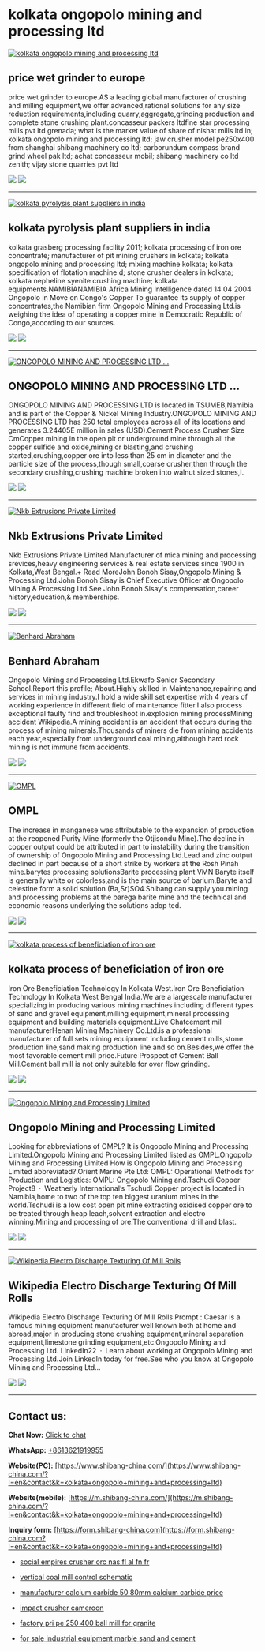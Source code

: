 # kolkata ongopolo mining and processing ltd

<a href="https://swt.shibang-china.com/?l=en&img&k=kolkata+ongopolo+mining+and+processing+ltd" target="_blank">![kolkata ongopolo mining and processing ltd](http://static.shibang-china.com/all-800x300/425.jpg)</a>

## price wet grinder to europe
price wet grinder to europe.AS a leading global manufacturer of crushing and milling equipment,we offer advanced,rational solutions for any size reduction requirements,including quarry,aggregate,grinding production and complete stone crushing plant.concasseur packers ltdfine star processing mills pvt ltd grenada; what is the market value of share of nishat mills ltd in; kolkata ongopolo mining and processing ltd; jaw crusher model pe250x400 from shanghai shibang machinery co ltd; carborundum compass brand grind wheel pak ltd; achat concasseur mobil; shibang machinery co ltd zenith; vijay stone quarries pvt ltd


<a href="https://whatsapp.shibangsoft.com/WhatsApp.php" target="_blank" title="WhatsApp">![](http://static.shibang-china.com/icon/whatsapp.png)</a> <a href="https://swt.shibang-china.com/?l=en&icon&k=kolkata+ongopolo+mining+and+processing+ltd" target="_blank">![](http://static.shibang-china.com/icon/chat-en.png)</a>

---

<a href="https://swt.shibang-china.com/?l=en&img&k=kolkata+ongopolo+mining+and+processing+ltd" target="_blank">![kolkata pyrolysis plant suppliers in india](http://static.shibang-china.com/all-800x300/1397.jpg)</a>

## kolkata pyrolysis plant suppliers in india
kolkata grasberg processing facility 2011; kolkata processing of iron ore concentrate; manufacturer of pit mining crushers in kolkata; kolkata ongopolo mining and processing ltd; mixing machine kolkata; kolkata specification of flotation machine d; stone crusher dealers in kolkata; kolkata nepheline syenite crushing machine; kolkata equipments.NAMIBIANAMIBIA Africa Mining Intelligence dated 14 04 2004 Ongopolo in Move on Congo's Copper To guarantee its supply of copper concentrates,the Namibian firm Ongopolo Mining and Processing Ltd.is weighing the idea of operating a copper mine in Democratic Republic of Congo,according to our sources.


<a href="https://whatsapp.shibangsoft.com/WhatsApp.php" target="_blank" title="WhatsApp">![](http://static.shibang-china.com/icon/whatsapp.png)</a> <a href="https://swt.shibang-china.com/?l=en&icon&k=kolkata+ongopolo+mining+and+processing+ltd" target="_blank">![](http://static.shibang-china.com/icon/chat-en.png)</a>

---

<a href="https://swt.shibang-china.com/?l=en&img&k=kolkata+ongopolo+mining+and+processing+ltd" target="_blank">![ONGOPOLO MINING AND PROCESSING LTD …](http://static.shibang-china.com/all-800x300/1119.jpg)</a>

## ONGOPOLO MINING AND PROCESSING LTD …
ONGOPOLO MINING AND PROCESSING LTD is located in TSUMEB,Namibia and is part of the Copper &amp; Nickel Mining Industry.ONGOPOLO MINING AND PROCESSING LTD has 250 total employees across all of its locations and generates 3.24405E million in sales (USD).Cement Process Crusher Size CmCopper mining in the open pit or underground mine through all the copper sulfide and oxide,mining or blasting,and crushing started,crushing,copper ore into less than 25 cm in diameter and the particle size of the process,though small,coarse crusher,then through the secondary crushing,crushing machine broken into walnut sized stones,I.


<a href="https://whatsapp.shibangsoft.com/WhatsApp.php" target="_blank" title="WhatsApp">![](http://static.shibang-china.com/icon/whatsapp.png)</a> <a href="https://swt.shibang-china.com/?l=en&icon&k=kolkata+ongopolo+mining+and+processing+ltd" target="_blank">![](http://static.shibang-china.com/icon/chat-en.png)</a>

---

<a href="https://swt.shibang-china.com/?l=en&img&k=kolkata+ongopolo+mining+and+processing+ltd" target="_blank">![Nkb Extrusions Private Limited](http://static.shibang-china.com/all-800x300/1511.jpg)</a>

## Nkb Extrusions Private Limited
Nkb Extrusions Private Limited Manufacturer of mica mining and processing srevices,heavy engineering services &amp; real estate services since 1900 in Kolkata,West Bengal.+ Read MoreJohn Bonoh Sisay,Ongopolo Mining &amp; Processing Ltd.John Bonoh Sisay is Chief Executive Officer at Ongopolo Mining &amp; Processing Ltd.See John Bonoh Sisay's compensation,career history,education,&amp; memberships.


<a href="https://whatsapp.shibangsoft.com/WhatsApp.php" target="_blank" title="WhatsApp">![](http://static.shibang-china.com/icon/whatsapp.png)</a> <a href="https://swt.shibang-china.com/?l=en&icon&k=kolkata+ongopolo+mining+and+processing+ltd" target="_blank">![](http://static.shibang-china.com/icon/chat-en.png)</a>

---

<a href="https://swt.shibang-china.com/?l=en&img&k=kolkata+ongopolo+mining+and+processing+ltd" target="_blank">![Benhard Abraham](http://static.shibang-china.com/all-800x300/598.jpg)</a>

## Benhard Abraham
Ongopolo Mining and Processing Ltd.Ekwafo Senior Secondary School.Report this profile; About.Highly skilled in Maintenance,repairing and services in mining industry.I hold a wide skill set expertise with 4 years of working experience in different field of maintenance fitter.I also process exceptional faulty find and troubleshoot in.explosion mining processMining accident Wikipedia.A mining accident is an accident that occurs during the process of mining minerals.Thousands of miners die from mining accidents each year,especially from underground coal mining,although hard rock mining is not immune from accidents.


<a href="https://whatsapp.shibangsoft.com/WhatsApp.php" target="_blank" title="WhatsApp">![](http://static.shibang-china.com/icon/whatsapp.png)</a> <a href="https://swt.shibang-china.com/?l=en&icon&k=kolkata+ongopolo+mining+and+processing+ltd" target="_blank">![](http://static.shibang-china.com/icon/chat-en.png)</a>

---

<a href="https://swt.shibang-china.com/?l=en&img&k=kolkata+ongopolo+mining+and+processing+ltd" target="_blank">![OMPL](http://static.shibang-china.com/all-800x300/295.jpg)</a>

## OMPL
The increase in manganese was attributable to the expansion of production at the reopened Purity Mine (formerly the Otjisondu Mine).The decline in copper output could be attributed in part to instability during the transition of ownership of Ongopolo Mining and Processing Ltd.Lead and zinc output declined in part because of a short strike by workers at the Rosh Pinah mine.barytes processing solutionsBarite processing plant VMN Baryte itself is generally white or colorless,and is the main source of barium.Baryte and celestine form a solid solution (Ba,Sr)SO4.Shibang can supply you.mining and processing problems at the barega barite mine and the technical and economic reasons underlying the solutions adop ted.


<a href="https://whatsapp.shibangsoft.com/WhatsApp.php" target="_blank" title="WhatsApp">![](http://static.shibang-china.com/icon/whatsapp.png)</a> <a href="https://swt.shibang-china.com/?l=en&icon&k=kolkata+ongopolo+mining+and+processing+ltd" target="_blank">![](http://static.shibang-china.com/icon/chat-en.png)</a>

---

<a href="https://swt.shibang-china.com/?l=en&img&k=kolkata+ongopolo+mining+and+processing+ltd" target="_blank">![kolkata process of beneficiation of iron ore](http://static.shibang-china.com/all-800x300/1118.jpg)</a>

## kolkata process of beneficiation of iron ore
Iron Ore Beneficiation Technology In Kolkata West.Iron Ore Beneficiation Technology In Kolkata West Bengal India.We are a largescale manufacturer specializing in producing various mining machines including different types of sand and gravel equipment,milling equipment,mineral processing equipment and building materials equipment.Live Chatcement mill manufacturerHenan Mining Machinery Co.Ltd.is a professional manufacturer of full sets mining equipment including cement mills,stone production line,sand making production line and so on.Besides,we offer the most favorable cement mill price.Future Prospect of Cement Ball Mill.Cement ball mill is not only suitable for over flow grinding.


<a href="https://whatsapp.shibangsoft.com/WhatsApp.php" target="_blank" title="WhatsApp">![](http://static.shibang-china.com/icon/whatsapp.png)</a> <a href="https://swt.shibang-china.com/?l=en&icon&k=kolkata+ongopolo+mining+and+processing+ltd" target="_blank">![](http://static.shibang-china.com/icon/chat-en.png)</a>

---

<a href="https://swt.shibang-china.com/?l=en&img&k=kolkata+ongopolo+mining+and+processing+ltd" target="_blank">![Ongopolo Mining and Processing Limited](http://static.shibang-china.com/all-800x300/1307.jpg)</a>

## Ongopolo Mining and Processing Limited
Looking for abbreviations of OMPL? It is Ongopolo Mining and Processing Limited.Ongopolo Mining and Processing Limited listed as OMPL.Ongopolo Mining and Processing Limited How is Ongopolo Mining and Processing Limited abbreviated?.Orient Marine Pte Ltd: OMPL: Operational Methods for Production and Logistics: OMPL: Ongopolo Mining and.Tschudi Copper Project8&ensp;&#0183;&ensp;Weatherly International’s Tschudi Copper project is located in Namibia,home to two of the top ten biggest uranium mines in the world.Tschudi is a low cost open pit mine extracting oxidised copper ore to be treated through heap leach,solvent extraction and electro winning.Mining and processing of ore.The conventional drill and blast.


<a href="https://whatsapp.shibangsoft.com/WhatsApp.php" target="_blank" title="WhatsApp">![](http://static.shibang-china.com/icon/whatsapp.png)</a> <a href="https://swt.shibang-china.com/?l=en&icon&k=kolkata+ongopolo+mining+and+processing+ltd" target="_blank">![](http://static.shibang-china.com/icon/chat-en.png)</a>

---

<a href="https://swt.shibang-china.com/?l=en&img&k=kolkata+ongopolo+mining+and+processing+ltd" target="_blank">![Wikipedia Electro Discharge Texturing Of Mill Rolls](http://static.shibang-china.com/all-800x300/902.jpg)</a>

## Wikipedia Electro Discharge Texturing Of Mill Rolls
Wikipedia Electro Discharge Texturing Of Mill Rolls Prompt : Caesar is a famous mining equipment manufacturer well known both at home and abroad,major in producing stone crushing equipment,mineral separation equipment,limestone grinding equipment,etc.Ongopolo Mining and Processing Ltd. LinkedIn22&ensp;&#0183;&ensp;Learn about working at Ongopolo Mining and Processing Ltd.Join LinkedIn today for free.See who you know at Ongopolo Mining and Processing Ltd…


<a href="https://whatsapp.shibangsoft.com/WhatsApp.php" target="_blank" title="WhatsApp">![](http://static.shibang-china.com/icon/whatsapp.png)</a> <a href="https://swt.shibang-china.com/?l=en&icon&k=kolkata+ongopolo+mining+and+processing+ltd" target="_blank">![](http://static.shibang-china.com/icon/chat-en.png)</a>

---
## Contact us:

**Chat Now:** [Click to chat](https://swt.shibang-china.com?l=en&contact&k=kolkata+ongopolo+mining+and+processing+ltd)

**WhatsApp:**  [+8613621919955](https://whatsapp.shibangsoft.com/WhatsApp.php)

**Website(PC):** [https://www.shibang-china.com/](https://www.shibang-china.com/?l=en&contact&k=kolkata+ongopolo+mining+and+processing+ltd)

**Website(mobile):** [https://m.shibang-china.com/](https://m.shibang-china.com/?l=en&contact&k=kolkata+ongopolo+mining+and+processing+ltd)

**Inquiry form:** [https://form.shibang-china.com](https://form.shibang-china.com?l=en&contact&k=kolkata+ongopolo+mining+and+processing+ltd)

* [social empires crusher orc nas fl al fn fr](../159/social%20empires%20crusher%20orc%20nas%20fl%20al%20fn%20fr.md)

* [vertical coal mill control schematic](../159/vertical%20coal%20mill%20control%20schematic.md)

* [manufacturer calcium carbide 50 80mm calcium carbide price](../152/manufacturer%20calcium%20carbide%2050%2080mm%20calcium%20carbide%20price.md)

* [impact crusher cameroon](../160/impact%20crusher%20cameroon.md)

* [factory pri pe 250 400 ball mill for granite](../158/factory%20pri%20pe%20250%20400%20ball%20mill%20for%20granite.md)

* [for sale industrial equipment marble sand and cement](../152/for%20sale%20industrial%20equipment%20marble%20sand%20and%20cement.md)
